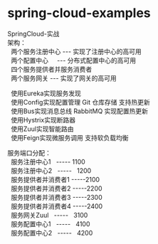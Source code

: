 # spring-cloud-examples
SpringCloud-实战  
架构：  
&nbsp;&nbsp;两个服务注册中心 --- 实现了注册中心的高可用  
&nbsp;&nbsp;两个配置中心     --- 分布式配置中心的高可用   
&nbsp;&nbsp;四个服务提供者并服务消费者  
&nbsp;&nbsp;两个服务网关 --- 实现了网关的高可用

&nbsp;&nbsp;使用Eureka实现服务发现    
&nbsp;&nbsp;使用Config实现配置管理  Git 仓库存储 支持热更新    
&nbsp;&nbsp;使用Bus实现消息总线 RabbitMQ  实现配置热更新  
&nbsp;&nbsp;使用Hystrix实现断路器  
&nbsp;&nbsp;使用Zuul实现智能路由  
&nbsp;&nbsp;使用Feign实现微服务调用 支持软负载均衡  

服务端口分配：  
&nbsp;&nbsp;服务注册中心1   -----   1100  
&nbsp;&nbsp;服务注册中心2   -----   1200  
&nbsp;&nbsp;服务提供者并消费者1 -----2100  
&nbsp;&nbsp;服务提供者并消费者2 -----2200  
&nbsp;&nbsp;服务提供者并消费者3 -----2300  
&nbsp;&nbsp;服务提供者并消费者4 -----2400  
&nbsp;&nbsp;服务网关Zuul    -----   3100  
&nbsp;&nbsp;服务配置中心1   -----   4100  
&nbsp;&nbsp;服务配置中心2   -----   4200  
 
